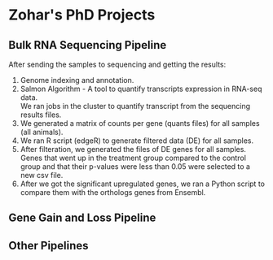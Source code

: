 # Zohar's PhD Projects

## Bulk RNA Sequencing Pipeline

After sending the samples to sequencing and getting the results:

1. Genome indexing and annotation.
2. Salmon Algorithm -
   A tool to quantify transcripts expression in RNA-seq data.  
   We ran jobs in the cluster to quantify transcript from the sequencing results files.
3. We generated a matrix of counts per gene (quants files) for all samples (all animals).
4. We ran R script (edgeR) to generate filtered data (DE) for all samples.
5. After filteration, we generated the files of DE genes for all samples.
   Genes that went up in the treatment group compared to the control group and that their p-values were less than 0.05 were selected to a new csv file.
6. After we got the significant upregulated genes, we ran a Python script to compare them with the orthologs genes from Ensembl.

## Gene Gain and Loss Pipeline

## Other Pipelines
